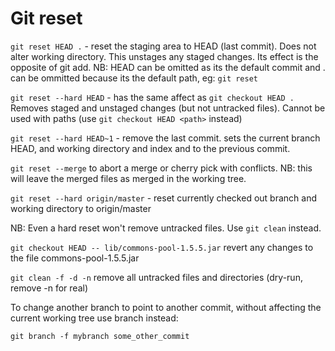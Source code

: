 # Git reset

`git reset HEAD .` - reset the staging area to HEAD (last commit). Does not alter working directory. This unstages any staged changes. Its effect is the opposite of git add. NB: HEAD can be omitted as its the default commit and . can be ommitted because its the default path, eg: ` git reset `

`git reset --hard HEAD` - has the same affect as `git checkout HEAD .` Removes staged and unstaged changes (but not untracked files). Cannot be used with paths (use `git checkout HEAD <path>` instead)

`git reset --hard HEAD~1` - remove the last commit. sets the current branch HEAD, and working directory and index and to the previous commit.

`git reset --merge` to abort a merge or cherry pick with conflicts. NB: this will leave the merged files as merged in the working tree.

`git reset --hard origin/master` - reset currently checked out branch and working directory to origin/master

NB: Even a hard reset won't remove untracked files. Use `git clean` instead.

`git checkout HEAD -- lib/commons-pool-1.5.5.jar` revert any changes to the file commons-pool-1.5.5.jar

`git clean -f -d -n` remove all untracked files and directories (dry-run, remove -n for real)

To change another branch to point to another commit, without affecting the current working tree use branch instead:

`git branch -f mybranch some_other_commit`
